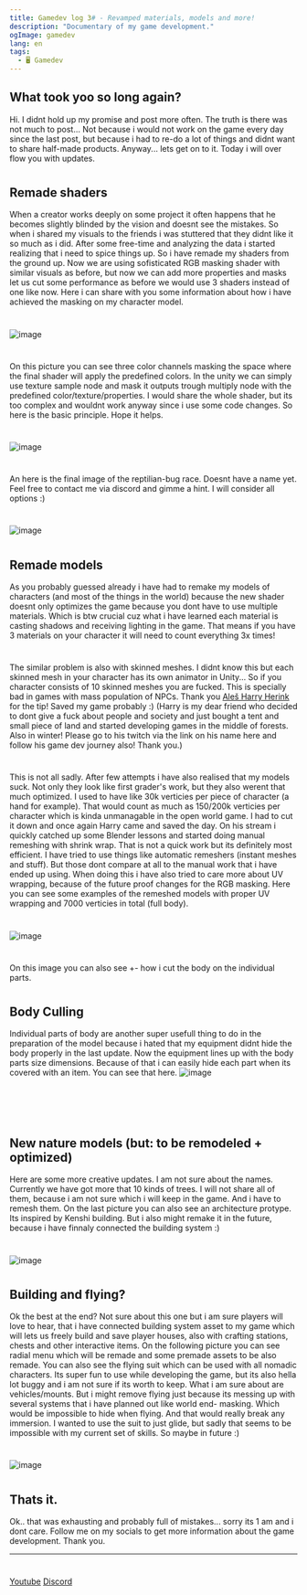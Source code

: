 ```yaml
---
title: Gamedev log 3# - Revamped materials, models and more!
description: "Documentary of my game development."
ogImage: gamedev
lang: en
tags:
  - 🖥️ Gamedev
---
```

## What took yoo so long again?
Hi.
I didnt hold up my promise and post more often. The truth is there was not much to post...
Not because i would not work on the game every day since the last post, but because i had to
re-do a lot of things and didnt want to share half-made products. Anyway... lets get on to it. 
Today i will over flow you with updates. 
#
## Remade shaders
When a creator works deeply on some project it often happens that he becomes slightly blinded
by the vision and doesnt see the mistakes. So when i shared my visuals to the friends i was
stuttered that they didnt like it so much as i did. After some free-time and analyzing the 
data i started realizing that i need to spice things up. So i have remade my shaders from the 
ground up. Now we are using sofisticated RGB masking shader with similar visuals as before, 
but now we can add more properties and masks let us cut some performance as before we would 
use 3 shaders instead of one like now. Here i can share with you some information about how i 
have achieved the masking on my character model.
# 
![image](../assets/images/masking.png)
#
On this picture you can see three color channels masking the space where the final shader will
apply the predefined colors. In the unity we can simply use texture sample node and mask it
outputs trough multiply node with the predefined color/texture/properties. I would share the
whole shader, but its too complex and wouldnt work anyway since i use some code changes. So
here is the basic principle. Hope it helps. 
#
![image](../assets/images/shader.png)
#
An here is the final image of the reptilian-bug race. Doesnt have a name yet. Feel free to 
contact me via discord and gimme a hint. I will consider all options :) 
#
![image](../assets/images/repti.png)
#
## Remade models
As you probably guessed already i have had to remake my models of characters (and most of the
things in the world) because the new shader doesnt only optimizes the game because you dont 
have to use multiple materials. Which is btw crucial cuz what i have learned each material 
is casting shadows and receiving lighting in the game. That means if you have 3 materials on
your character it will need to count everything 3x times! 
#
The similar problem is also with skinned meshes. I didnt know this but each skinned mesh in 
your character has its own animator in Unity... So if you character consists of 10 skinned meshes
you are fucked. This is specially bad in games with mass population of NPCs. 
Thank you [Aleš Harry Herink](https://www.twitch.tv/thecoffeeharry) for the tip! Saved my game probably :) 
(Harry is my dear friend who decided to dont give a fuck about people and society and just bought
a tent and small piece of land and started developing games in the middle of forests. Also in winter!
Please go to his twitch via the link on his name here and follow his game dev journey also! Thank you.)
#
This is not all sadly. After few attempts i have also realised that my models suck. Not only they look
like first grader's work, but they also werent that much optimized. I used to have like 30k verticies
per piece of character (a hand for example). That would count as much as 150/200k verticies per character
which is kinda unmanagable in the open world game. I had to cut it down and once again Harry came and saved
the day. On his stream i quickly catched up some Blender lessons and started doing manual remeshing with 
shrink wrap. That is not a quick work but its definitely most efficient. I have tried to use things like
automatic remeshers (instant meshes and stuff). But those dont compare at all to the manual work that i
have ended up using. When doing this i have also tried to care more about UV wrapping, because of the
future proof changes for the RGB masking. Here you can see some examples of the remeshed models with 
proper UV wrapping and 7000 verticies in total (full body).
#
![image](../assets/images/shrink.png)
#
On this image you can also see +- how i cut the body on the individual parts.
#
## Body Culling
Individual parts of body are another super usefull thing to do in the preparation of the model because
i hated that my equipment didnt hide the body properly in the last update. Now the equipment lines up
with the body parts size dimensions. Because of that i can easily hide each part when its covered with 
an item. You can see that here. 
![image](../assets/images/culling.png)
#
<br/><br/>
## New nature models (but: to be remodeled + optimized)
Here are some more creative updates.
I am not sure about the names. 
Currently we have got more that 10 kinds of trees. I will not share all of them, because i am not 
sure which i will keep in the game. And i have to remesh them. On the last picture you can also see
an architecture protype. Its inspired by Kenshi building. But i also might remake it in the future, 
because i have finnaly connected the building system :)
#
![image](../assets/images/models1.png)
#
## Building and flying?
Ok the best at the end? Not sure about this one but i am sure players will love to hear, that i have
connected building system asset to my game which will lets us freely build and save player houses, 
also with crafting stations, chests and other interactive items. On the following picture you can
see radial menu which will be remade and some premade assets to be also remade. 
You can also see the flying suit which can be used with all nomadic characters. Its super fun to use
while developing the game, but its also hella lot buggy and i am not sure if its worth to keep. 
What i am sure about are vehicles/mounts. But i might remove flying just because its messing up 
with several systems that i have planned out like world end- masking. Which would be impossible to hide
when flying. And that would really break any immersion. I wanted to use the suit to just glide, but sadly
that seems to be impossible with my current set of skills. So maybe in future :) 
#
![image](../assets/images/building.png)
#
## Thats it. 
Ok.. that was exhausting and probably full of mistakes... sorry its 1 am and i dont care. 
Follow me on my socials to get more information about the game development. Thank you. 

---
#
[Youtube](https://www.youtube.com/c/ViktorBřenekYT)
[Discord](https://discord.com/invite/2Uj6N5N)
